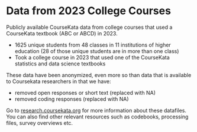 # Data from 2023 College Courses

Publicly available CourseKata data from college courses that used a CourseKata textbook (ABC or ABCD) in 2023.

- 1625 unique students from 48 classes in 11 institutions of higher education (28 of those unique students are in more than one class)
- Took a college course in 2023 that used one of the CourseKata statistics and data science textbooks

These data have been anonymized, even more so than data that is available to Coursekata researchers in that we have:

- removed open responses or short text (replaced with NA)
- removed coding responses (replaced with NA)


Go to [research.coursekata.org](research.coursekata.org) for more information about these datafiles. You can also find other relevant resources such as codebooks, processing files, survey overviews etc. 